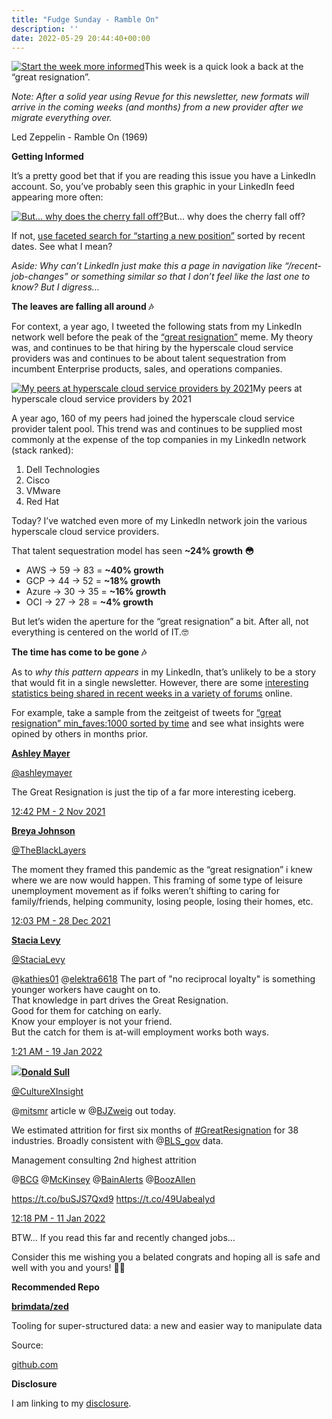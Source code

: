 ```yaml
---
title: "Fudge Sunday - Ramble On"
description: ''
date: 2022-05-29 20:44:40+00:00
---
```


[![Start the week more informed](https://cuthrell.com/favicon.png "Start the week more informed")](https://cuthrell.com/favicon.png)This week is a quick look a back at the “great resignation”.

*Note: After a solid year using Revue for this newsletter, new formats will arrive in the coming weeks (and months) from a new provider after we migrate everything over.*

Led Zeppelin - Ramble On (1969)

 **Getting Informed**

It’s a pretty good bet that if you are reading this issue you have a LinkedIn account. So, you’ve probably seen this graphic in your LinkedIn feed appearing more often:

[![But... why does the cherry fall off?](https://cuthrell.com/favicon.png "But... why does the cherry fall off?")](https://cuthrell.com/favicon.png)But... why does the cherry fall off?

If not, [use faceted search for “starting a new position”](https://www.linkedin.com/search/results/content/?keywords=starting%20a%20new%20position&origin=FACETED_SEARCH&postedBy=%5B%22first%22%2C%22me%22%5D&sid=9_e&sortBy=%22date_posted%22&utm_campaign=Start%20the%20week%20more%20informed&utm_medium=email&utm_source=Revue%20newsletter) sorted by recent dates. See what I mean?

*Aside: Why can’t LinkedIn just make this a page in navigation like “/recent-job-changes” or something similar so that I don’t feel like the last one to know? But I digress…*

 **The leaves are falling all around 🎶**

For context, a year ago, I tweeted the following stats from my LinkedIn network well before the peak of the [“great resignation”](https://trends.google.com/trends/explore/TIMESERIES/1653850800?date=today%205-y&hl=en-US&q=%22great%20resignation%22&sni=3&tz=240&utm_campaign=Start%20the%20week%20more%20informed&utm_medium=email&utm_source=Revue%20newsletter) meme. My theory was, and continues to be that hiring by the hyperscale cloud service providers was and continues to be about talent sequestration from incumbent Enterprise products, sales, and operations companies.

[![My peers at hyperscale cloud service providers by 2021](https://cuthrell.com/favicon.png "My peers at hyperscale cloud service providers by 2021")](https://cuthrell.com/favicon.png)My peers at hyperscale cloud service providers by 2021

A year ago, 160 of my peers had joined the hyperscale cloud service provider talent pool. This trend was and continues to be supplied most commonly at the expense of the top companies in my LinkedIn network (stack ranked):

1. Dell Technologies
2. Cisco
3. VMware
4. Red Hat

Today? I’ve watched even more of my LinkedIn network join the various hyperscale cloud service providers.

That talent sequestration model has seen **~24% growth 😳**

* AWS -> 59 -> 83 = **~40% growth**
* GCP -> 44 -> 52 = **~18% growth**
* Azure -> 30 -> 35 = **~16% growth**
* OCI -> 27 -> 28 = **~4% growth**

But let’s widen the aperture for the “great resignation” a bit. After all, not everything is centered on the world of IT.🤓

 **The time has come to be gone 🎶**

As to *why this pattern appears* in my LinkedIn, that’s unlikely to be a story that would fit in a single newsletter. However, there are some [interesting statistics being shared in recent weeks in a variety of forums](https://kagi.com/search?dr=3&q=The%20Great%20Resignation&r=no_region&utm_campaign=Start%20the%20week%20more%20informed&utm_medium=email&utm_source=Revue%20newsletter&verbatim=1) online.

For example, take a sample from the zeitgeist of tweets for [“great resignation” min\_faves:1000 sorted by time](https://twitter.com/search?f=live&q=%22great%20resignation%22%20min_faves%3A1000&src=typed_query&utm_campaign=Start%20the%20week%20more%20informed&utm_medium=email&utm_source=Revue%20newsletter) and see what insights were opined by others in months prior.

**[Ashley Mayer](https://twitter.com/ashleymayer/status/1455576147522043904)**

[@ashleymayer](https://twitter.com/ashleymayer/status/1455576147522043904)

The Great Resignation is just the tip of a far more interesting iceberg.

[12:42 PM - 2 Nov 2021](https://twitter.com/ashleymayer/status/1455576147522043904)

**[Breya Johnson](https://twitter.com/TheBlackLayers/status/1475875101803433997)**

[@TheBlackLayers](https://twitter.com/TheBlackLayers/status/1475875101803433997)

The moment they framed this pandemic as the “great resignation” i knew where we are now would happen. This framing of some type of leisure unemployment movement as if folks weren’t shifting to caring for family/friends, helping community, losing people, losing their homes, etc.

[12:03 PM - 28 Dec 2021](https://twitter.com/TheBlackLayers/status/1475875101803433997)

**[Stacia Levy](https://twitter.com/StaciaLevy/status/1483686085326618625)**

[@StaciaLevy](https://twitter.com/StaciaLevy/status/1483686085326618625)

@[kathies01](https://twitter.com/kathies01) @[elektra6618](https://twitter.com/elektra6618) The part of "no reciprocal loyalty" is something younger workers have caught on to.   
That knowledge in part drives the Great Resignation.  
Good for them for catching on early.  
Know your employer is not your friend.  
But the catch for them is at-will employment works both ways.

 [1:21 AM - 19 Jan 2022](https://twitter.com/StaciaLevy/status/1483686085326618625)

[![](https://cuthrell.com/favicon.png)](https://cuthrell.com/favicon.png)**[Donald Sull](https://twitter.com/CultureXInsight/status/1480952251711688706)**

[@CultureXInsight](https://twitter.com/CultureXInsight/status/1480952251711688706)

@[mitsmr](https://twitter.com/mitsmr) article w @[BJZweig](https://twitter.com/BJZweig) out today.   
  
We estimated attrition for first six months of [#GreatResignation](https://twitter.com/search?q=%23GreatResignation) for 38 industries. Broadly consistent with @[BLS\_gov](https://twitter.com/BLS_gov) data.  
  
Management consulting 2nd highest attrition  
  
@[BCG](https://twitter.com/BCG) @[McKinsey](https://twitter.com/McKinsey) @[BainAlerts](https://twitter.com/BainAlerts) @[BoozAllen](https://twitter.com/BoozAllen)   
  
<https://t.co/buSJS7Qxd9> <https://t.co/49Uabealyd>

[12:18 PM - 11 Jan 2022](https://twitter.com/CultureXInsight/status/1480952251711688706)

BTW… If you read this far and recently changed jobs…

Consider this me wishing you a belated congrats and hoping all is safe and well with you and yours! 🎉🤓

 **Recommended Repo**

**[brimdata/zed](https://github.com/brimdata/zed?utm_campaign=Start%20the%20week%20more%20informed&utm_medium=email&utm_source=Revue%20newsletter)**

Tooling for super-structured data: a new and easier way to manipulate data

Source:

[github.com](https://github.com/brimdata/zed?utm_campaign=Start%20the%20week%20more%20informed&utm_medium=email&utm_source=Revue%20newsletter)

 **Disclosure**

I am linking to my [disclosure](https://jaycuthrell.com/disclosure/?utm_campaign=sunday.fudge.org&utm_medium=email&utm_source=Revue%20newsletter).

